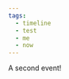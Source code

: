 ```yaml
---
tags:
  - timeline
  - test
  - me
  - now
---
```


<span 
	  class='ob-timelines' 
	  data-date='2000-10-10-00' 
	  data-title='Another Event' 
	  data-class='orange' 
	  data-img = 'Timeline Example/Timeline_2.jpg' 
	  data-type='range' 
	  data-end='2000-10-20-00'> 
	A second event!
</span>